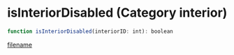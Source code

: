 # isInteriorDisabled (Category interior)

```js
function isInteriorDisabled(interiorID: int): boolean
```

[filename](isInteriorDisabled_m.md ':include')